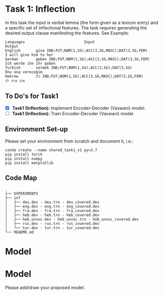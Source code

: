 # Task 1: Inflection
In this task the input is verbal lemma (the form given as a lexicon entry) and a specific set of inflectional features. The task requires generating the desired output clause manifesting the features. See Example:
```
Languages                           Input	                                Output
English       give IND;FUT;NOM(1,SG);ACC(3,SG,MASC);DAT(3,SG,FEM)       I will give him to her
German        geben IND;FUT;NOM(1,SG);ACC(3,SG,MASC);DAT(3,SG,FEM)      Ich werde ihn ihr geben
Turkish       vermek IND;FUT;NOM(1,SG);ACC(3,SG);DAT(3,SG)              Onu ona vereceğim
Hebrew        נתן IND;FUT;NOM(1,SG);ACC(3,SG,MASC);DAT(3,SG,FEM)        אתן אותו לה
```

## To Do's for Task1
- [x] **Task1 (Inflection):** Implement Encoder-Decoder (Vaswani) model.
- [ ] **Task1 (Inflection):** Train Encoder-Decoder (Vaswani) model.

## Environment Set-up
Please set your environment from scratch and document it, i.e.:
```
conda create --name shared_task1_v1 py=3.7
pip install torch
pip install numpy
pip install matplotlib
```


## Code Map
```
.
├── EXPERIMENTS
├── inf
│   ├── deu.dev - deu.trn - deu_covered.dev
│   ├── eng.dev - eng.trn - eng_covered.dev
│   ├── fra.dev - fra.trn - fra_covered.dev
│   ├── heb.dev - heb.trn - heb_covered.dev
│   ├── heb_unvoc.dev - heb_unvoc.trn - heb_unvoc_covered.dev
│   ├── rus.dev - rus.trn - rus_covered.dev
│   └── tur.dev - tur.trn - tur_covered.dev
└── README.md
```

# Model
# Model
Please add/draw your proposed model.
